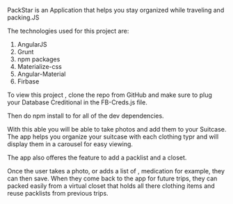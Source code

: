 PackStar is an Application that helps you stay organized while traveling and packing.JS

The technologies used for this project are:

1. AngularJS
2. Grunt
3. npm packages
4. Materialize-css
5. Angular-Material
6. Firbase

To view this project , clone the repo from GitHub and make sure to plug your Database Creditional in the FB-Creds.js file.

Then do npm install to for all of the dev dependencies.

With this able you will be able to take photos and add them to your Suitcase. The app helps you organize your suitcase with each clothing typr and will display them in a carousel for easy viewing.

The app also offeres the feature to add a packlist and a closet.

Once the user takes a photo, or adds a list of , medication for example, they can then save.
When they come back to the app for future trips, they can packed easily from a virtual closet that holds all there clothing items and reuse packlists from previous trips.
